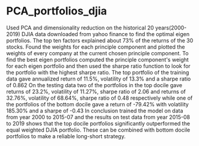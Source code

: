 # PCA_portfolios_djia
 Used PCA and dimensionality reduction on the historical 20 years(2000-2019) DJIA data downloaded from yahoo finance to find the optimal eigen portfolios. The top ten factors explained about 73% of the returns of the 30 stocks. Found the weights for each principle component and plotted the weights of every company at the current chosen principle component. To find the best eigen portfolios computed the principle component's weight for each eigen portfolio and then used the sharpe ratio function to look for the portfolio with the highest sharpe ratio. 
 The top portfolio of the training data gave annualized return of 11.5%, volatility of 13.3% and a sharpe ratio of 0.862
 On the testing data two of the portfolios in the top docile gave returns of 23.2%, volatility of 11.27%, sharpe ratio of 2.06 and returns of 32.76%, volatility of 68.64%, sharpe ratio of 0.48 respectively while one of the portfolios of the bottom docile gave a return of -79.42% with volatility 185.30% and a sharpe of -0.43
 In conclusion trained the model on data from year 2000 to 2015-07 and the results on test data from year 2015-08 to 2019 shows that the top docile portfolios significantly outperformed the equal weighted DJIA portfolio. 
 These can be combined with bottom docile portfolios to make a reliable long-short strategy.
